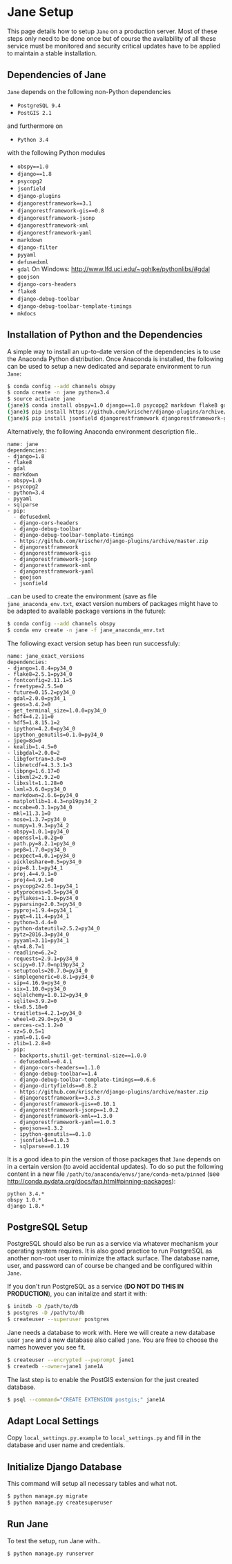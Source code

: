 # Jane Setup

This page details how to setup `Jane` on a production server. Most of these
steps only need to be done once but of course the availability of all these
service must be monitored and security critical updates have to be applied to
maintain a stable installation.

## Dependencies of Jane

`Jane` depends on the following non-Python dependencies

* `PostgreSQL 9.4`
* `PostGIS 2.1`

and furthermore on

* `Python 3.4`

with the following Python modules

* `obspy==1.0`
* `django==1.8`
* `psycopg2`
* `jsonfield`
* `django-plugins`
* `djangorestframework==3.1`
* `djangorestframework-gis==0.8`
* `djangorestframework-jsonp`
* `djangorestframework-xml`
* `djangorestframework-yaml`
* `markdown`
* `django-filter`
* `pyyaml`
* `defusedxml`
* `gdal`  On Windows: http://www.lfd.uci.edu/~gohlke/pythonlibs/#gdal
* `geojson`
* `django-cors-headers`
* `flake8`
* `django-debug-toolbar`
* `django-debug-toolbar-template-timings`
* `mkdocs`


## Installation of Python and the Dependencies

A simple way to install an up-to-date version of the dependencies is to use the
Anaconda Python distribution. Once Anaconda is installed, the following can be
used to setup a new dedicated and separate environment to run `Jane`:

```bash
$ conda config --add channels obspy
$ conda create -n jane python=3.4
$ source activate jane
(jane)$ conda install obspy=1.0 django==1.8 psycopg2 markdown flake8 gdal pyyaml
(jane)$ pip install https://github.com/krischer/django-plugins/archive/master.zip
(jane)$ pip install jsonfield djangorestframework djangorestframework-gis defusedxml geojson django-cors-headers django-debug-toolbar django-debug-toolbar-template-timings djangorestframework-jsonp djangorestframework-xml djangorestframework-yaml
```

Alternatively, the following Anaconda environment description file..

```
name: jane
dependencies:
- django=1.8
- flake8
- gdal
- markdown
- obspy=1.0
- psycopg2
- python=3.4
- pyyaml
- sqlparse
- pip:
  - defusedxml
  - django-cors-headers
  - django-debug-toolbar
  - django-debug-toolbar-template-timings
  - https://github.com/krischer/django-plugins/archive/master.zip
  - djangorestframework
  - djangorestframework-gis
  - djangorestframework-jsonp
  - djangorestframework-xml
  - djangorestframework-yaml
  - geojson
  - jsonfield
```

..can be used to create the environment (save as file `jane_anaconda_env.txt`,
exact version numbers of packages might have to be adapted to available package
versions in the future):

```bash
$ conda config --add channels obspy
$ conda env create -n jane -f jane_anaconda_env.txt
```

The following exact version setup has been run successfuly:

```
name: jane_exact_versions
dependencies:
- django=1.8.4=py34_0
- flake8=2.5.1=py34_0
- fontconfig=2.11.1=5
- freetype=2.5.5=0
- future=0.15.2=py34_0
- gdal=2.0.0=py34_1
- geos=3.4.2=0
- get_terminal_size=1.0.0=py34_0
- hdf4=4.2.11=0
- hdf5=1.8.15.1=2
- ipython=4.2.0=py34_0
- ipython_genutils=0.1.0=py34_0
- jpeg=8d=0
- kealib=1.4.5=0
- libgdal=2.0.0=2
- libgfortran=3.0=0
- libnetcdf=4.3.3.1=3
- libpng=1.6.17=0
- libxml2=2.9.2=0
- libxslt=1.1.28=0
- lxml=3.6.0=py34_0
- markdown=2.6.6=py34_0
- matplotlib=1.4.3=np19py34_2
- mccabe=0.3.1=py34_0
- mkl=11.3.1=0
- nose=1.3.7=py34_0
- numpy=1.9.3=py34_2
- obspy=1.0.1=py34_0
- openssl=1.0.2g=0
- path.py=8.2.1=py34_0
- pep8=1.7.0=py34_0
- pexpect=4.0.1=py34_0
- pickleshare=0.5=py34_0
- pip=8.1.1=py34_1
- proj.4=4.9.1=0
- proj4=4.9.1=0
- psycopg2=2.6.1=py34_1
- ptyprocess=0.5=py34_0
- pyflakes=1.1.0=py34_0
- pyparsing=2.0.3=py34_0
- pyproj=1.9.4=py34_1
- pyqt=4.11.4=py34_1
- python=3.4.4=0
- python-dateutil=2.5.2=py34_0
- pytz=2016.3=py34_0
- pyyaml=3.11=py34_1
- qt=4.8.7=1
- readline=6.2=2
- requests=2.9.1=py34_0
- scipy=0.17.0=np19py34_2
- setuptools=20.7.0=py34_0
- simplegeneric=0.8.1=py34_0
- sip=4.16.9=py34_0
- six=1.10.0=py34_0
- sqlalchemy=1.0.12=py34_0
- sqlite=3.9.2=0
- tk=8.5.18=0
- traitlets=4.2.1=py34_0
- wheel=0.29.0=py34_0
- xerces-c=3.1.2=0
- xz=5.0.5=1
- yaml=0.1.6=0
- zlib=1.2.8=0
- pip:
  - backports.shutil-get-terminal-size==1.0.0
  - defusedxml==0.4.1
  - django-cors-headers==1.1.0
  - django-debug-toolbar==1.4
  - django-debug-toolbar-template-timings==0.6.6
  - django-dirtyfields==0.8.2
  - https://github.com/krischer/django-plugins/archive/master.zip
  - djangorestframework==3.3.3
  - djangorestframework-gis==0.10.1
  - djangorestframework-jsonp==1.0.2
  - djangorestframework-xml==1.3.0
  - djangorestframework-yaml==1.0.3
  - geojson==1.3.2
  - ipython-genutils==0.1.0
  - jsonfield==1.0.3
  - sqlparse==0.1.19
```

It is a good idea to pin the version of those packages that `Jane` depends on in
a certain version (to avoid accidental updates). To do so put the following
content in a new file `/path/to/anaconda/envs/jane/conda-meta/pinned` (see
http://conda.pydata.org/docs/faq.html#pinning-packages):

```
python 3.4.*
obspy 1.0.*
django 1.8.*
```

## PostgreSQL Setup

PostgreSQL should also be run as a service via whatever mechanism your
operating system requires. It is also good practice to run PostgreSQL as
another non-root user to minimize the attack surface. The database name, user,
and password can of course be changed and be configured within `Jane`.

If you don't run PostgreSQL as a service (**DO NOT DO THIS IN PRODUCTION**),
you can initalize and start it with:

```bash
$ initdb -D /path/to/db
$ postgres -D /path/to/db
$ createuser --superuser postgres
```

Jane needs a database to work with. Here we will create a new database user
`jane` and a new database also called `jane`. You are free to choose the names
however you see fit.

```bash
$ createuser --encrypted --pwprompt jane1
$ createdb --owner=jane1 jane1A
```

The last step is to enable the PostGIS extension for the just created database.

```bash
$ psql --command="CREATE EXTENSION postgis;" jane1A
```

## Adapt Local Settings

Copy `local_settings.py.example` to `local_settings.py` and fill in the
database and user name and credentials.


## Initialize Django Database

This command will setup all necessary tables and what not.

```bash
$ python manage.py migrate
$ python manage.py createsuperuser
```

## Run Jane

To test the setup, run Jane with..

```bash
$ python manage.py runserver
```
